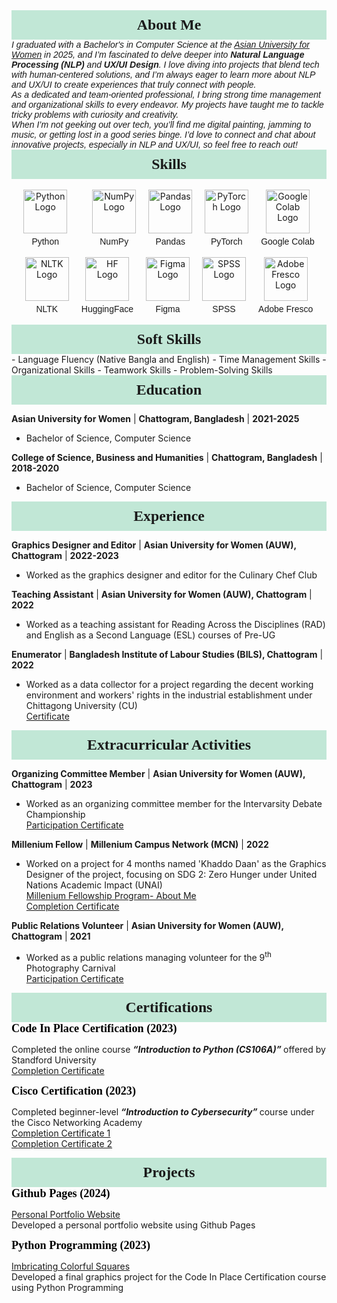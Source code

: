 <head>
  <link rel="icon" href="logo.png" type="image/png" sizes="32x32">
</head>

<div style= "font-family: Garamond; font-size: 170%; background-color: #c1e7d6; text-align: center; padding: 10px;"> <strong style="color: ##c2f0dd;"> About Me </strong> </div>
  <i style= "font-family: Arial;">
    I graduated with a Bachelor's in Computer Science at the <a href="https://asian-university.org/">Asian University for Women</a>  in 2025, and I’m fascinated to delve deeper into <b>Natural Language Processing (NLP)</b> and <b>UX/UI Design</b>. I love diving into projects that blend tech with human-centered solutions, and I’m always eager to learn more about NLP and UX/UI to create experiences that truly connect with people.
<br>As a dedicated and team-oriented professional, I bring strong time management and organizational skills to every endeavor. My projects have taught me to tackle tricky problems with curiosity and creativity.
<br>When I’m not geeking out over tech, you’ll find me digital painting, jamming to music, or getting lost in a good series binge. I’d love to connect and chat about innovative projects, especially in NLP and UX/UI, so feel free to reach out!</i>
<br>
<div style= "font-family: Garamond; font-size: 170%; background-color: #c1e7d6; text-align: center; padding: 10px;"> <strong style="color: ##c2f0dd;"> Skills </strong> </div>

<br>
<div style="display: flex; flex-wrap: wrap; justify-content: center; gap: 20px;">
  <!-- Python -->
  <div style="text-align: center;">
    <img src="https://s3.dualstack.us-east-2.amazonaws.com/pythondotorg-assets/media/community/logos/python-logo-only.png" alt="Python Logo" style="width: 70px; height: 70px; transition: transform 0.3s;">
    <p style="font-family: Arial; font-size: 14px; margin: 5px 0 0 0;">Python</p>
  </div>
  <br>
  <div style="text-align: center;">
    <img src="https://numpy.org/images/logo.svg" alt="NumPy Logo" style="width: 70px; height: 70px; transition: transform 0.3s;">
    <p style="font-family: Arial; font-size: 14px; margin: 5px 0 0 0;">NumPy</p>
  </div>

  <div style="text-align: center;">
    <img src="https://img.icons8.com/?size=512&id=xSkewUSqtErH&format=png" alt="Pandas Logo" style="width: 70px; height: 70px; transition: transform 0.3s;">
    <p style="font-family: Arial; font-size: 14px; margin: 5px 0 0 0;">Pandas</p>
  </div>

  <div style="text-align: center;">
    <img src="https://www.clipartmax.com/png/full/476-4769276_pytorch-logo-png.png" alt="PyTorch Logo" style="width: 70px; height: 70px; transition: transform 0.3s;">
    <p style="font-family: Arial; font-size: 14px; margin: 5px 0 0 0;">PyTorch</p>
  </div>

  <div style="text-align: center;">
    <img src="https://i0.wp.com/begincodingnow.com/wp-content/uploads/2023/08/colab_logo.png?ssl=1" alt="Google Colab Logo" style="width: 70px; height: 70px; transition: transform 0.3s;">
    <p style="font-family: Arial; font-size: 14px; margin: 5px 0 0 0;">Google Colab</p>
  </div>
</div>

<br>

<div style="display: flex; flex-wrap: wrap; justify-content: center; gap: 20px;">
  <div style="text-align: center;">
    <img src="https://miro.medium.com/v2/resize:fit:750/format:webp/1*YM2HXc7f4v02pZBEO8h-qw.png" alt="NLTK Logo" style="width: 70px; height: 70px; transition: transform 0.3s;">
    <p style="font-family: Arial; font-size: 14px; margin: 5px 0 0 0;">NLTK</p>
  </div>

  <div style="text-align: center;">
    <img src="https://huggingface.co/front/assets/huggingface_logo.svg" alt="HF Logo" style="width: 70px; height: 70px; transition: transform 0.3s;">
    <p style="font-family: Arial; font-size: 14px; margin: 5px 0 0 0;">HuggingFace</p>
  </div>

  <div style="text-align: center;">
    <img src="https://images.icon-icons.com/2429/PNG/512/figma_logo_icon_147289.png" alt="Figma Logo" style="width: 70px; height: 70px; transition: transform 0.3s;">
    <p style="font-family: Arial; font-size: 14px; margin: 5px 0 0 0;">Figma</p>
  </div>
  <!-- SPSS -->
  <div style="text-align: center;">
    <img src="https://www.pngfind.com/pngs/m/339-3393438_spss-spss-logo-hd-png-download.png" alt="SPSS Logo" style="width: 70px; height: 70px; transition: transform 0.3s;">
    <p style="font-family: Arial; font-size: 14px; margin: 5px 0 0 0;">SPSS</p>
  </div>
  <!-- Adobe Fresco -->
  <div style="text-align: center;">
    <img src="https://www.adobe.com/cc-shared/assets/img/product-icons/svg/fresco-40.svg" alt="Adobe Fresco Logo" style="width: 70px; height: 70px; transition: transform 0.3s;">
    <p style="font-family: Arial; font-size: 14px; margin: 5px 0 0 0;">Adobe Fresco</p>
  </div>
</div>
<!-- Hover effect for interactivity -->
<style>
  img:hover, div[style*="background-color: #e6e6fa"]:hover {
    transform: scale(1.1);
  }
</style>
<br>

<div style="font-family: Garamond; font-size: 170%; background-color: #c1e7d6; text-align: center; padding: 10px;">
  <strong style="color: ##c2f0dd;">Soft Skills</strong>
</div>
- Language Fluency (Native Bangla and English)
- Time Management Skills
- Organizational Skills
- Teamwork Skills
- Problem-Solving Skills

<div style= "font-family: Garamond; font-size: 170%; background-color: #c1e7d6; text-align: center; padding: 10px;"> <strong style="color: ##c2f0dd;"> Education </strong> </div>

**Asian University for Women** | **Chattogram, Bangladesh** | **2021-2025**
- Bachelor of Science, Computer Science

**College of Science, Business and Humanities** | **Chattogram, Bangladesh** | **2018-2020**
- Bachelor of Science, Computer Science

<div style= "font-family: Garamond; font-size: 170%; background-color: #c1e7d6; text-align: center; padding: 10px;"> <strong style="color: ##c2f0dd;"> Experience </strong> </div>

**Graphics Designer and Editor** | **Asian University for Women (AUW), Chattogram** | **2022-2023**
- Worked as the graphics designer and editor for the Culinary Chef Club

**Teaching Assistant** | **Asian University for Women (AUW), Chattogram** | **2022**
- Worked as a teaching assistant for Reading Across the Disciplines (RAD) and English as a Second Language (ESL) courses of Pre-UG

**Enumerator** | **Bangladesh Institute of Labour Studies (BILS), Chattogram** | **2022**
- Worked as a data collector for a project regarding the decent working environment and workers' rights in the industrial establishment under Chittagong University (CU) <br>
[Certificate](https://adrikachowdhury.github.io/assets/img/BILS.jpg)

<div style= "font-family: Garamond; font-size: 170%; background-color: #c1e7d6; text-align: center; padding: 10px;"> <strong style="color: ##c2f0dd;"> Extracurricular Activities </strong> </div>

**Organizing Committee Member** | **Asian University for Women (AUW), Chattogram** | **2023**
- Worked as an organizing committee member for the Intervarsity Debate Championship <br>
[Participation Certificate](https://adrikachowdhury.github.io/assets/img/AUWDS%20OrgCoM.jpg)

**Millenium Fellow** | **Millenium Campus Network (MCN)** | **2022**
- Worked on a project for 4 months named 'Khaddo Daan' as the Graphics Designer of the project, focusing on SDG 2: Zero Hunger under United Nations Academic Impact (UNAI) <br>
[Millenium Fellowship Program- About Me](https://www.millenniumfellows.org/fellow/2022/asian-university/adrika-chowdhury) <br>
[Completion Certificate](https://adrikachowdhury.github.io/assets/img/Millennium%20Fellowship%20Certificate%20-%2022159.pdf)

**Public Relations Volunteer** | **Asian University for Women (AUW), Chattogram** | **2021**
- Worked as a public relations managing volunteer for the 9<sup>th</sup> Photography Carnival <br>
[Participation Certificate](https://adrikachowdhury.github.io/assets/img/AUWPC.jpg)

<div style= "font-family: Garamond; font-size: 170%; background-color: #c1e7d6; text-align: center; padding: 10px;"> <strong style="color: ##c2f0dd;"> Certifications </strong> </div>
<div style = "color:black; font-family: Copperplate; font-size: 130%;"> <b> Code In Place Certification (2023) </b> </div>

Completed the online course<i> <b> “Introduction to Python (CS106A)” </b> </i> offered by Standford University <br>
[Completion Certificate](https://adrikachowdhury.github.io/assets/img/CIP.png)

<div style = "color:black; font-family: Copperplate; font-size: 130%;"> <b> Cisco Certification (2023) </b> </div>

Completed beginner-level<i> <b> “Introduction to Cybersecurity” </b> </i>course under the Cisco Networking Academy <br>
[Completion Certificate 1](https://adrikachowdhury.github.io/assets/img/Introduction_to_Cybersecurity_Badge20231212-29-lvk384%20-%20Copy.pdf)<br>
[Completion Certificate 2](https://adrikachowdhury.github.io/assets/img/AdrikaChowdhury-Introduction%20to%20-certificate%20-%20Copy.pdf)

<div style= "font-family: Garamond; font-size: 170%; background-color: #c1e7d6; text-align: center; padding: 10px;"> <strong style="color: ##c2f0dd;"> Projects </strong> </div>
<div style = "color:black; font-family: Copperplate; font-size: 130%;"> <b> Github Pages (2024) </b> </div>

[Personal Portfolio Website](https://adrikachowdhury.github.io/) <br>
Developed a personal portfolio website using Github Pages
<div style = "color:black; font-family: Copperplate; font-size: 130%;"> <b> Python Programming (2023) </b> </div>

[Imbricating Colorful Squares](https://codeinplace.stanford.edu/cip3/share/McylTlErjRhbrGLVtDCS) <br>
Developed a final graphics project for the Code In Place Certification course using Python Programming
